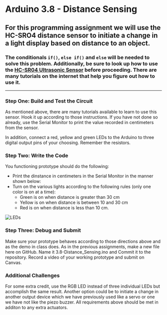 # Arduino 3.8 - Distance Sensing
## For this programming assignment we will use the HC-SRO4 distance sensor to initiate a change in a light display based on distance to an object.

### The conditionals `if()`, `else if()` and `else` will be needed to solve this problem.  Additionally, be sure to look up how to use the [HC-SR04 Ultrasonic Sensor](https://www.sparkfun.com/products/15569) before proceeding.  There are many tutorials on the internet that help you figure out how to use it.
---

### Step One: Build and Test the Circuit

As mentioned above, there are many tutorials available to learn to use this sensor.  Hook it up according to those instructions.  If you have not done so already, use the Serial Monitor to print the value recorded in centimeters from the sensor.  

In addition, connect a red, yellow and green LEDs to the Arduino to three digital output pins of your choosing.  Remember the resistors.

### Step Two: Write the Code

You functioning prototype should do the following:

- Print the dinstance in centimeters in the Serial Monitor in the manner shown below:
- Turn on the various lights according to the following rules (only one color is on at a time):
   - Green is on when distance is greater than 30 cm
   - Yellow is on when distance is between 10 and 30 cm
   - Red is on when distance is less than 10 cm.

![LEDs](https://user-images.githubusercontent.com/22602103/141160587-bc7c7cf3-101c-4bfb-af45-fff4f5441ba1.png)

### Step Three: Debug and Submit

Make sure your prototype behaves according to those directions above and as the demo in class does.   As in the previous assignments, make a new file here on GitHub. Name it 3.8-Distance_Sensing.ino and Commit it to the repository.  Record a video of your working prototype and submit on Canvas.

### Additional Challenges

For some extra credit, use the RGB LED instead of three individual LEDs but accomplish the same result.  Another option could be to initiate a change in another output device which we have previously used like a servo or one we have not like the piezo buzzer.  All requirements above should be met in additon to any extra actuators.
